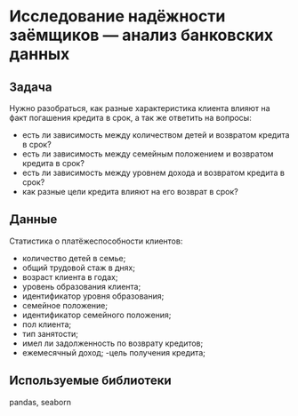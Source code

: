 # Исследование надёжности заёмщиков — анализ банковских данных
## Задача
Нужно разобраться, как разные характеристика клиента влияют на факт погашения кредита в срок, а так же ответить на вопросы:
- есть ли зависимость между количеством детей и возвратом кредита в срок?
- есть ли зависимость между семейным положением и возвратом кредита в срок?
- есть ли зависимость между уровнем дохода и возвратом кредита в срок?
- как разные цели кредита влияют на его возврат в срок?
## Данные
Статистика о платёжеспособности клиентов:
- количество детей в семье;
- общий трудовой стаж в днях;
- возраст клиента в годах;
- уровень образования клиента;
- идентификатор уровня образования;
- семейное положение;
- идентификатор семейного положения;
- пол клиента;
- тип занятости;
- имел ли задолженность по возврату кредитов;
- ежемесячный доход;
 -цель получения кредита;
## Используемые библиотеки
pandas, seaborn
